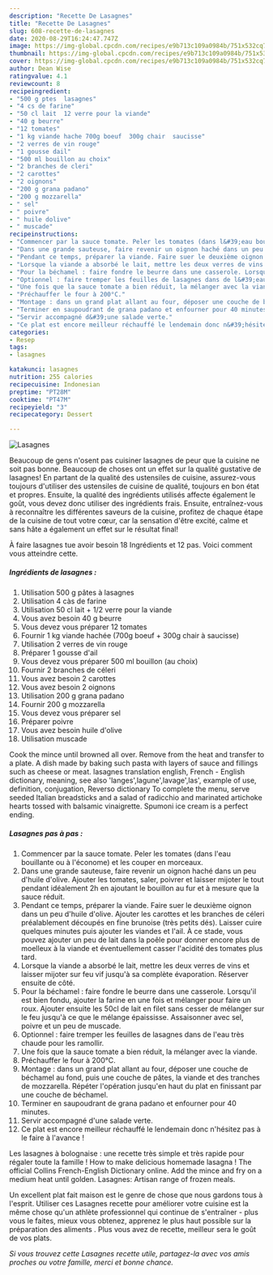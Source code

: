 ```yaml
---
description: "Recette De Lasagnes"
title: "Recette De Lasagnes"
slug: 608-recette-de-lasagnes
date: 2020-08-29T16:24:47.747Z
image: https://img-global.cpcdn.com/recipes/e9b713c109a0984b/751x532cq70/lasagnes-photo-principale-de-la-recette.jpg
thumbnail: https://img-global.cpcdn.com/recipes/e9b713c109a0984b/751x532cq70/lasagnes-photo-principale-de-la-recette.jpg
cover: https://img-global.cpcdn.com/recipes/e9b713c109a0984b/751x532cq70/lasagnes-photo-principale-de-la-recette.jpg
author: Dean Wise
ratingvalue: 4.1
reviewcount: 8
recipeingredient:
- "500 g ptes  lasagnes"
- "4 cs de farine"
- "50 cl lait  12 verre pour la viande"
- "40 g beurre"
- "12 tomates"
- "1 kg viande hache 700g boeuf  300g chair  saucisse"
- "2 verres de vin rouge"
- "1 gousse dail"
- "500 ml bouillon au choix"
- "2 branches de cleri"
- "2 carottes"
- "2 oignons"
- "200 g grana padano"
- "200 g mozzarella"
- " sel"
- " poivre"
- " huile dolive"
- " muscade"
recipeinstructions:
- "Commencer par la sauce tomate. Peler les tomates (dans l&#39;eau bouillante ou à l&#39;économe) et les couper en morceaux."
- "Dans une grande sauteuse, faire revenir un oignon haché dans un peu d&#39;huile d&#39;olive. Ajouter les tomates, saler, poivrer et laisser mijoter le tout pendant idéalement 2h en ajoutant le bouillon au fur et à mesure que la sauce réduit."
- "Pendant ce temps, préparer la viande. Faire suer le deuxième oignon dans un peu d&#39;huile d&#39;olive. Ajouter les carottes et les branches de céleri préalablement découpés en fine brunoise (très petits dés). Laisser cuire quelques minutes puis ajouter les viandes et l&#39;ail. À ce stade, vous pouvez ajouter un peu de lait dans la poêle pour donner encore plus de moelleux à la viande et éventuellement casser l&#39;acidité des tomates plus tard."
- "Lorsque la viande a absorbé le lait, mettre les deux verres de vins et laisser mijoter sur feu vif jusqu&#39;à sa complète évaporation. Réserver ensuite de côté."
- "Pour la béchamel : faire fondre le beurre dans une casserole. Lorsqu&#39;il est bien fondu, ajouter la farine en une fois et mélanger pour faire un roux. Ajouter ensuite les 50cl de lait en filet sans cesser de mélanger sur le feu jusqu&#39;à ce que le mélange épaississe. Assaisonner avec sel, poivre et un peu de muscade."
- "Optionnel : faire tremper les feuilles de lasagnes dans de l&#39;eau très chaude pour les ramollir."
- "Une fois que la sauce tomate a bien réduit, la mélanger avec la viande."
- "Préchauffer le four à 200°C."
- "Montage : dans un grand plat allant au four, déposer une couche de béchamel au fond, puis une couche de pâtes, la viande et des tranches de mozzarella. Répéter l&#39;opération jusqu&#39;en haut du plat en finissant par une couche de béchamel."
- "Terminer en saupoudrant de grana padano et enfourner pour 40 minutes."
- "Servir accompagné d&#39;une salade verte."
- "Ce plat est encore meilleur réchauffé le lendemain donc n&#39;hésitez pas à le faire à l&#39;avance !"
categories:
- Resep
tags:
- lasagnes

katakunci: lasagnes 
nutrition: 255 calories
recipecuisine: Indonesian
preptime: "PT28M"
cooktime: "PT47M"
recipeyield: "3"
recipecategory: Dessert

---
```



![Lasagnes](https://img-global.cpcdn.com/recipes/e9b713c109a0984b/751x532cq70/lasagnes-photo-principale-de-la-recette.jpg)

Beaucoup de gens n'osent pas cuisiner lasagnes de peur que la cuisine ne soit pas bonne. Beaucoup de choses ont un effet sur la qualité gustative de lasagnes! En partant de la qualité des ustensiles de cuisine, assurez-vous toujours d'utiliser des ustensiles de cuisine de qualité, toujours en bon état et propres. Ensuite, la qualité des ingrédients utilisés affecte également le goût, vous devez donc utiliser des ingrédients frais. Ensuite, entraînez-vous à reconnaître les différentes saveurs de la cuisine, profitez de chaque étape de la cuisine de tout votre cœur, car la sensation d'être excité, calme et sans hâte a également un effet sur le résultat final!

<!--inarticleads1-->

À faire lasagnes tue avoir besoin 18 Ingrédients et 12 pas. Voici comment vous atteindre cette.

##### Ingrédients de lasagnes :

1. Utilisation 500 g pâtes à lasagnes
1. Utilisation 4 càs de farine
1. Utilisation 50 cl lait + 1/2 verre pour la viande
1. Vous avez besoin 40 g beurre
1. Vous devez vous préparer 12 tomates
1. Fournir 1 kg viande hachée (700g boeuf + 300g chair à saucisse)
1. Utilisation 2 verres de vin rouge
1. Préparer 1 gousse d&#39;ail
1. Vous devez vous préparer 500 ml bouillon (au choix)
1. Fournir 2 branches de céleri
1. Vous avez besoin 2 carottes
1. Vous avez besoin 2 oignons
1. Utilisation 200 g grana padano
1. Fournir 200 g mozzarella
1. Vous devez vous préparer  sel
1. Préparer  poivre
1. Vous avez besoin  huile d&#39;olive
1. Utilisation  muscade


Cook the mince until browned all over. Remove from the heat and transfer to a plate. A dish made by baking such pasta with layers of sauce and fillings such as cheese or meat. lasagnes translation english, French - English dictionary, meaning, see also &#39;langes&#39;,lagune&#39;,lavage&#39;,las&#39;, example of use, definition, conjugation, Reverso dictionary To complete the menu, serve seeded Italian breadsticks and a salad of radicchio and marinated artichoke hearts tossed with balsamic vinaigrette. Spumoni ice cream is a perfect ending. 

<!--inarticleads2-->

##### Lasagnes pas à pas :

1. Commencer par la sauce tomate. Peler les tomates (dans l&#39;eau bouillante ou à l&#39;économe) et les couper en morceaux.
1. Dans une grande sauteuse, faire revenir un oignon haché dans un peu d&#39;huile d&#39;olive. Ajouter les tomates, saler, poivrer et laisser mijoter le tout pendant idéalement 2h en ajoutant le bouillon au fur et à mesure que la sauce réduit.
1. Pendant ce temps, préparer la viande. Faire suer le deuxième oignon dans un peu d&#39;huile d&#39;olive. Ajouter les carottes et les branches de céleri préalablement découpés en fine brunoise (très petits dés). Laisser cuire quelques minutes puis ajouter les viandes et l&#39;ail. À ce stade, vous pouvez ajouter un peu de lait dans la poêle pour donner encore plus de moelleux à la viande et éventuellement casser l&#39;acidité des tomates plus tard.
1. Lorsque la viande a absorbé le lait, mettre les deux verres de vins et laisser mijoter sur feu vif jusqu&#39;à sa complète évaporation. Réserver ensuite de côté.
1. Pour la béchamel : faire fondre le beurre dans une casserole. Lorsqu&#39;il est bien fondu, ajouter la farine en une fois et mélanger pour faire un roux. Ajouter ensuite les 50cl de lait en filet sans cesser de mélanger sur le feu jusqu&#39;à ce que le mélange épaississe. Assaisonner avec sel, poivre et un peu de muscade.
1. Optionnel : faire tremper les feuilles de lasagnes dans de l&#39;eau très chaude pour les ramollir.
1. Une fois que la sauce tomate a bien réduit, la mélanger avec la viande.
1. Préchauffer le four à 200°C.
1. Montage : dans un grand plat allant au four, déposer une couche de béchamel au fond, puis une couche de pâtes, la viande et des tranches de mozzarella. Répéter l&#39;opération jusqu&#39;en haut du plat en finissant par une couche de béchamel.
1. Terminer en saupoudrant de grana padano et enfourner pour 40 minutes.
1. Servir accompagné d&#39;une salade verte.
1. Ce plat est encore meilleur réchauffé le lendemain donc n&#39;hésitez pas à le faire à l&#39;avance !


Les lasagnes à bolognaise : une recette très simple et très rapide pour régaler toute la famille ! How to make delicious homemade lasagna ! The official Collins French-English Dictionary online. Add the mince and fry on a medium heat until golden. Lasagnes: Artisan range of frozen meals. 

<!--inarticleads1-->

<p>
Un excellent plat fait maison est le genre de chose que nous gardons tous à l'esprit. Utiliser ces Lasagnes recette pour améliorer votre cuisine est la même chose qu'un athlète professionnel qui continue de s'entraîner - plus vous le faites, mieux vous obtenez, apprenez le plus haut possible sur la préparation des aliments . Plus vous avez de recette, meilleur sera le goût de vos plats.
</p>

<p>
<i>Si vous trouvez cette Lasagnes recette utile, partagez-la avec vos amis proches ou votre famille, merci et bonne chance.</i>
</p>
